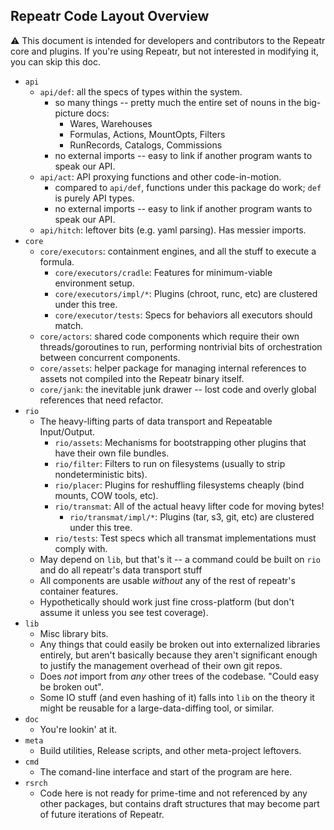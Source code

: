 Repeatr Code Layout Overview
----------------------------

:warning: This document is intended for developers and contributors to the Repeatr core and plugins.
If you're using Repeatr, but not interested in modifying it, you can skip this doc.

- `api`
  - `api/def`: all the specs of types within the system.
    - so many things -- pretty much the entire set of nouns in the big-picture docs:
      - Wares, Warehouses
      - Formulas, Actions, MountOpts, Filters
      - RunRecords, Catalogs, Commissions
	- no external imports -- easy to link if another program wants to speak our API.
  - `api/act`: API proxying functions and other code-in-motion.
    - compared to `api/def`, functions under this package do work; `def` is purely API types.
	- no external imports -- easy to link if another program wants to speak our API.
  - `api/hitch`: leftover bits (e.g. yaml parsing).  Has messier imports.
- `core`
  - `core/executors`: containment engines, and all the stuff to execute a formula.
    - `core/executors/cradle`: Features for minimum-viable environment setup.
    - `core/executors/impl/*`: Plugins (chroot, runc, etc) are clustered under this tree.
	- `core/executor/tests`: Specs for behaviors all executors should match.
  - `core/actors`: shared code components which require their own threads/goroutines to run, performing nontrivial bits of orchestration between concurrent components.
  - `core/assets`: helper package for managing internal references to assets not compiled into the Repeatr binary itself.
  - `core/jank`: the inevitable junk drawer -- lost code and overly global references that need refactor.
- `rio`
  - The heavy-lifting parts of data transport and Repeatable Input/Output.
    - `rio/assets`: Mechanisms for bootstrapping other plugins that have their own file bundles.
    - `rio/filter`: Filters to run on filesystems (usually to strip nondeterministic bits).
    - `rio/placer`: Plugins for reshuffling filesystems cheaply (bind mounts, COW tools, etc).
    - `rio/transmat`: All of the actual heavy lifter code for moving bytes!
      - `rio/transmat/impl/*`: Plugins (tar, s3, git, etc) are clustered under this tree.
	- `rio/tests`: Test specs which all transmat implementations must comply with.
  - May depend on `lib`, but that's it -- a command could be built on `rio` and do all repeatr's data transport stuff
  - All components are usable *without* any of the rest of repeatr's container features.
  - Hypothetically should work just fine cross-platform (but don't assume it unless you see test coverage).
- `lib`
  - Misc library bits.
  - Any things that could easily be broken out into externalized libraries entirely, but aren't basically because they aren't significant enough to justify the management overhead of their own git repos.
  - Does *not* import from *any* other trees of the codebase.  "Could easy be broken out".
  - Some IO stuff (and even hashing of it) falls into `lib` on the theory it might be reusable for a large-data-diffing tool, or similar.
- `doc`
  - You're lookin' at it.
- `meta`
  - Build utilities, Release scripts, and other meta-project leftovers.
- `cmd`
  - The comand-line interface and start of the program are here.
- `rsrch`
  - Code here is not ready for prime-time and not referenced by any other packages, but contains draft structures that may become part of future iterations of Repeatr.
